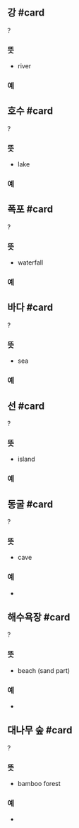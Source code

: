 ## 강 #card
?
### 뜻
- river
### 예
<!--SR:!2025-06-03,236,332-->

## 호수 #card
?
### 뜻
- lake
### 예
<!--SR:!2025-05-19,188,312-->

## 폭포 #card
?
### 뜻
- waterfall
### 예
<!--SR:!2025-04-14,54,244-->

## 바다 #card
?
### 뜻
- sea
### 예
<!--SR:!2025-06-07,219,324-->

## 선 #card
?
### 뜻
- island
### 예
<!--SR:!2025-03-03,130,298-->

## 동굴 #card
?
### 뜻
- cave
### 예
-
<!--SR:!2025-04-16,87,252-->

## 해수욕장 #card
?
### 뜻
- beach (sand part)
### 예
-
<!--SR:!2025-03-15,41,268-->

## 대나무 숲 #card
?
### 뜻
- bamboo forest
### 예
-
<!--SR:!2025-03-30,103,292-->
